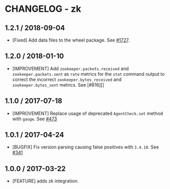# CHANGELOG - zk

## 1.2.1 / 2018-09-04

* [Fixed] Add data files to the wheel package. See [#1727](https://github.com/DataDog/integrations-core/pull/1727).

## 1.2.0 / 2018-01-10

* [IMPROVEMENT] Add `zookeeper.packets.received` and `zookeeper.packets.sent` as `rate` metrics
  for the `stat` command output to correct the incorrect `zookeeper.bytes_received` and
  `zookeeper.bytes_sent` metrics. See [#816][]

## 1.1.0 / 2017-07-18

* [IMPROVEMENT] Replace usage of deprecated `AgentCheck.set` method with `gauge`. See [#473][]

## 1.0.1 / 2017-04-24

* [BUGFIX] Fix version parsing causing false positives with `3.4.10`. See [#341][]

## 1.0.0 / 2017-03-22

* [FEATURE] adds zk integration.

<!--- The following link definition list is generated by PimpMyChangelog --->
[#341]: https://github.com/DataDog/integrations-core/issues/341
[#473]: https://github.com/DataDog/integrations-core/issues/473
